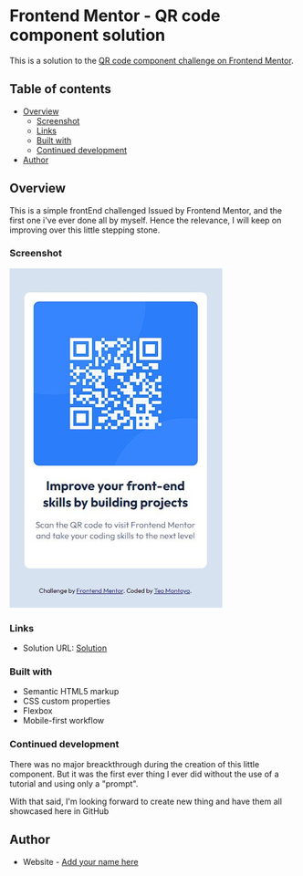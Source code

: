 # Frontend Mentor - QR code component solution

This is a solution to the [QR code component challenge on Frontend Mentor](https://www.frontendmentor.io/challenges/qr-code-component-iux_sIO_H).

## Table of contents

- [Overview](#overview)
  - [Screenshot](#screenshot)
  - [Links](#links)
  - [Built with](#built-with)
  - [Continued development](#continued-development)
- [Author](#author)

## Overview

This is a simple frontEnd challenged Issued by Frontend Mentor, and the first one i've ever done all by myself. Hence the relevance, I will keep on improving over this little stepping stone.

### Screenshot

![](./images/Screenshot.JPG)

### Links

- Solution URL: [Solution](https://github.com/TeoMontoya/qr-code-component)

### Built with

- Semantic HTML5 markup
- CSS custom properties
- Flexbox
- Mobile-first workflow

### Continued development

There was no major breackthrough during the creation of this little component. But it was the first ever thing I ever did without the use of a tutorial and using only a "prompt".

With that said, I'm looking forward to create new thing and have them all showcased here in GitHub

## Author

- Website - [Add your name here](https://github.com/TeoMontoya)
